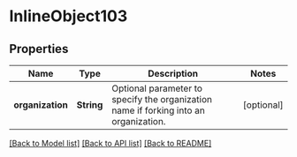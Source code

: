 # InlineObject103

## Properties
Name | Type | Description | Notes
------------ | ------------- | ------------- | -------------
**organization** | **String** | Optional parameter to specify the organization name if forking into an organization. | [optional] 

[[Back to Model list]](../README.md#documentation-for-models) [[Back to API list]](../README.md#documentation-for-api-endpoints) [[Back to README]](../README.md)


